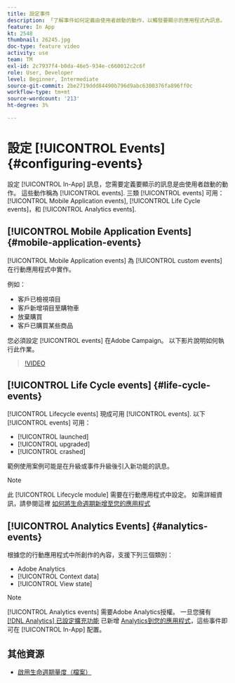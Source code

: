 ```yaml
---
title: 設定事件
description: 「了解事件如何定義由使用者啟動的動作，以觸發要顯示的應用程式內訊息。 」
feature: In App
kt: 2548
thumbnail: 26245.jpg
doc-type: feature video
activity: use
team: TM
exl-id: 2c7937f4-b0da-46e5-934e-c660012c2c6f
role: User, Developer
level: Beginner, Intermediate
source-git-commit: 2be2719ddd84490b796d9abc6300376fa896ff0c
workflow-type: tm+mt
source-wordcount: '213'
ht-degree: 3%

---
```


# 設定 [!UICONTROL Events] {#configuring-events}

設定 [!UICONTROL In-App] 訊息，您需要定義要顯示的訊息是由使用者啟動的動作。 這些動作稱為 [!UICONTROL events]. 三類 [!UICONTROL events] 可用： [!UICONTROL Mobile Application events], [!UICONTROL Life Cycle events]，和 [!UICONTROL Analytics events].

## [!UICONTROL Mobile Application Events] {#mobile-application-events}

[!UICONTROL Mobile Application events] 為 [!UICONTROL custom events] 在行動應用程式中實作。

例如：

* 客戶已檢視項目
* 客戶新增項目至購物車
* 放棄購買
* 客戶已購買某些商品

您必須設定 [!UICONTROL events] 在Adobe Campaign。 以下影片說明如何執行此作業。

>[!VIDEO](https://video.tv.adobe.com/v/26245?quality=12)

## [!UICONTROL Life Cycle events] {#life-cycle-events}

[!UICONTROL Lifecycle events] 現成可用 [!UICONTROL events]. 以下 [!UICONTROL events] 可用：

* [!UICONTROL launched]
* [!UICONTROL upgraded]
* [!UICONTROL crashed]

範例使用案例可能是在升級或事件升級後引入新功能的訊息。

>[!NOTE]
>
>此 [!UICONTROL Lifecycle module] 需要在行動應用程式中設定。 如需詳細資訊，請參閱這裡 [如何將生命週期新增至您的應用程式](https://aep-sdks.gitbook.io/docs/using-mobile-extensions/mobile-core/lifecycle)

## [!UICONTROL Analytics Events] {#analytics-events}

根據您的行動應用程式中所創作的內容，支援下列三個類別：

* Adobe Analytics
* [!UICONTROL Context data]
* [!UICONTROL View state]

>[!NOTE]
>
>[!UICONTROL Analytics events] 需要Adobe Analytics授權。 一旦您擁有 [[!DNL Analytics] 已設定擴充功能](https://aep-sdks.gitbook.io/docs/using-mobile-extensions/adobe-analytics#configure-analytics-extension-in-launch) 已新增 [Analytics到您的應用程式](https://aep-sdks.gitbook.io/docs/using-mobile-extensions/adobe-analytics#add-analytics-to-your-app)，這些事件即可在 [!UICONTROL In-App] 配置。

## 其他資源

* [啟用生命週期量度（檔案）](https://aep-sdks.gitbook.io/docs/getting-started/initialize-the-sdk#enable-lifecycle-metrics)
